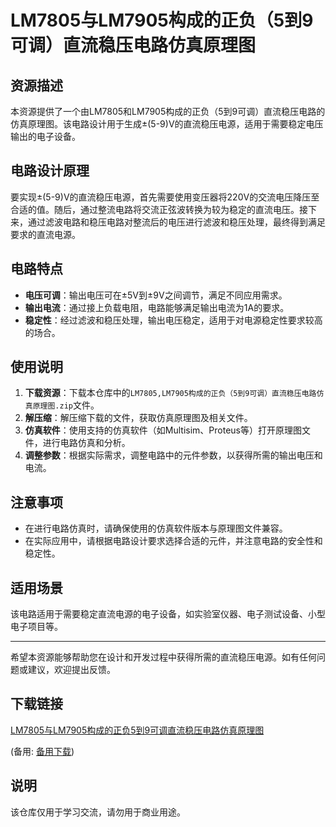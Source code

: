 # LM7805与LM7905构成的正负（5到9可调）直流稳压电路仿真原理图

## 资源描述

本资源提供了一个由LM7805和LM7905构成的正负（5到9可调）直流稳压电路的仿真原理图。该电路设计用于生成±(5-9)V的直流稳压电源，适用于需要稳定电压输出的电子设备。

## 电路设计原理

要实现±(5-9)V的直流稳压电源，首先需要使用变压器将220V的交流电压降压至合适的值。随后，通过整流电路将交流正弦波转换为较为稳定的直流电压。接下来，通过滤波电路和稳压电路对整流后的电压进行滤波和稳压处理，最终得到满足要求的直流电源。

## 电路特点

- **电压可调**：输出电压可在±5V到±9V之间调节，满足不同应用需求。
- **输出电流**：通过接上负载电阻，电路能够满足输出电流为1A的要求。
- **稳定性**：经过滤波和稳压处理，输出电压稳定，适用于对电源稳定性要求较高的场合。

## 使用说明

1. **下载资源**：下载本仓库中的`LM7805,LM7905构成的正负（5到9可调）直流稳压电路仿真原理图.zip`文件。
2. **解压缩**：解压缩下载的文件，获取仿真原理图及相关文件。
3. **仿真软件**：使用支持的仿真软件（如Multisim、Proteus等）打开原理图文件，进行电路仿真和分析。
4. **调整参数**：根据实际需求，调整电路中的元件参数，以获得所需的输出电压和电流。

## 注意事项

- 在进行电路仿真时，请确保使用的仿真软件版本与原理图文件兼容。
- 在实际应用中，请根据电路设计要求选择合适的元件，并注意电路的安全性和稳定性。

## 适用场景

该电路适用于需要稳定直流电源的电子设备，如实验室仪器、电子测试设备、小型电子项目等。

---

希望本资源能够帮助您在设计和开发过程中获得所需的直流稳压电源。如有任何问题或建议，欢迎提出反馈。

## 下载链接
[LM7805与LM7905构成的正负5到9可调直流稳压电路仿真原理图](https://pan.quark.cn/s/428736029e83) 

(备用: [备用下载](https://pan.baidu.com/s/1_jENhvCcK9QSxicQmCHJSQ?pwd=1234))

## 说明

该仓库仅用于学习交流，请勿用于商业用途。
